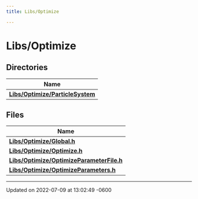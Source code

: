 ```yaml
---
title: Libs/Optimize

---
```


# Libs/Optimize



## Directories

| Name           |
| -------------- |
| **[Libs/Optimize/ParticleSystem](../Files/dir_fba537b80af807d5d79f951b79947834.md#dir-libs/optimize/particlesystem)**  |

## Files

| Name           |
| -------------- |
| **[Libs/Optimize/Global.h](../Files/Global_8h.md#file-global.h)**  |
| **[Libs/Optimize/Optimize.h](../Files/Optimize_8h.md#file-optimize.h)**  |
| **[Libs/Optimize/OptimizeParameterFile.h](../Files/OptimizeParameterFile_8h.md#file-optimizeparameterfile.h)**  |
| **[Libs/Optimize/OptimizeParameters.h](../Files/OptimizeParameters_8h.md#file-optimizeparameters.h)**  |






-------------------------------

Updated on 2022-07-09 at 13:02:49 -0600
